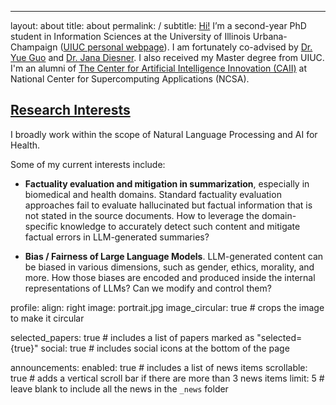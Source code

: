---
layout: about
title: about
permalink: /
subtitle: <a href='#'>Hi!</a> I’m a second-year PhD student in Information Sciences at the University of Illinois Urbana-Champaign ([UIUC personal webpage](https://ischool.illinois.edu/people/zhiwen-jerome-you)). I am fortunately co-advised by [Dr. Yue Guo](https://yueguo-50.github.io/) and [Dr. Jana Diesner](https://jdiesnerlab.ischool.illinois.edu/). I also received my Master degree from UIUC. I'm an alumni of [The Center for Artificial Intelligence Innovation (CAII)](https://ai.ncsa.illinois.edu/) at National Center for Supercomputing Applications (NCSA).


## <a href='#'>Research Interests</a>

I broadly work within the scope of Natural Language Processing and AI for Health.

Some of my current interests include:

- **Factuality evaluation and mitigation in summarization**, especially in biomedical and health domains. Standard factuality evaluation approaches fail to evaluate hallucinated but factual information that is not stated in the source documents. How to leverage the domain-specific knowledge to accurately detect such content and mitigate factual errors in LLM-generated summaries?

- **Bias / Fairness of Large Language Models**. LLM-generated content can be biased in various dimensions, such as gender, ethics, morality, and more. How those biases are encoded and produced inside the internal representations of LLMs? Can we modify and control them?


profile:
  align: right
  image: portrait.jpg
  image_circular: true # crops the image to make it circular

selected_papers: true # includes a list of papers marked as "selected={true}"
social: true # includes social icons at the bottom of the page

announcements:
  enabled: true # includes a list of news items
  scrollable: true # adds a vertical scroll bar if there are more than 3 news items
  limit: 5 # leave blank to include all the news in the `_news` folder


